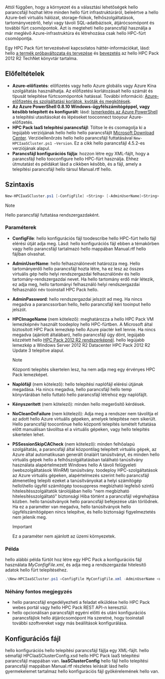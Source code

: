 



Attól függően, hogy a környezet és a választási lehetőségek hello parancsfájl hozhat létre minden hello fürt infrastruktúráról, beleértve a hello Azure-beli virtuális hálózat, storage-fiókok, felhőszolgáltatások, tartományvezérlő, helyi vagy távoli SQL-adatbázisok, átjárócsomópont és további fürt csomópontok. Azt is megteheti hello parancsfájl használja a már meglévő Azure-infrastruktúra és létrehozása csak hello HPC-fürt csomópontja.

Egy HPC Pack fürt tervezésével kapcsolatos háttér-információkat, lásd: hello [a termék próbaváltozata és tervezése](https://technet.microsoft.com/library/jj899596.aspx) és [bevezetés](https://technet.microsoft.com/library/jj899590.aspx) az hello HPC Pack 2012 R2 TechNet könyvtár tartalma.

## <a name="prerequisites"></a>Előfeltételek
* **Azure-előfizetés**: előfizetés vagy hello Azure globális vagy Azure Kína szolgáltatás használhatja. Az előfizetési korlátozásait hello számát és típusát telepítése fürtcsomópontok hatással. További információ: [Azure-előfizetés és szolgáltatási korlátok, kvóták és megkötések](../articles/azure-subscription-service-limits.md).
* **Az Azure PowerShell 0.8.10 Windows-ügyfélszámítógéppel, vagy később telepített és konfigurált**: lásd: [Ismerkedés az Azure PowerShell](/powershell/azureps-cmdlets-docs) a telepítési utasításokat és lépéseket tooconnect tooyour Azure-előfizetés.
* **HPC Pack IaaS telepítési parancsfájl**: Töltse le és csomagolja ki a legújabb verziójának hello hello hello parancsfájlt [Microsoft Download Center](https://www.microsoft.com/download/details.aspx?id=44949). Verzióellenőrzés hello hello parancsfájl futtatásával `New-HPCIaaSCluster.ps1 –Version`. Ez a cikk hello parancsfájl 4.5.2-es verziójának alapul.
* **Parancsfájl konfigurációs fájlja**: hozzon létre egy XML-fájlt, hogy a parancsfájl hello tooconfigure hello HPC-fürt használja. Ehhez útmutatást és példákat lásd a cikkben később, és a fájl, amely a telepítési parancsfájl hello társul Manual.rtf hello.

## <a name="syntax"></a>Szintaxis
```PowerShell
New-HPCIaaSCluster.ps1 [-ConfigFile] <String> [-AdminUserName]<String> [[-AdminPassword] <String>] [[-HPCImageName] <String>] [[-LogFile] <String>] [-Force] [-NoCleanOnFailure] [-PSSessionSkipCACheck] [<CommonParameters>]
```
> [!NOTE]
> Hello parancsfájl futtatása rendszergazdaként.
> 
> 

### <a name="parameters"></a>Paraméterek
* **ConfigFile**: hello konfigurációs fájl toodescribe hello HPC-fürt hello fájl elérési útját adja meg. Lásd: hello konfigurációs fájl ebben a témakörben vagy hello parancsfájl tartalmazó hello mappában Manual.rtf hello fájlban olvashat.
* **AdminUserName**: hello felhasználónevét határozza meg. Hello tartományerdő hello parancsfájl hozta létre, ha ez lesz az összes virtuális gép hello helyi rendszergazdai felhasználónév és hello tartomány-rendszergazdai nevet. Ha hello tartomány erdő már létezik, ez adja meg, hello tartományi felhasználó helyi rendszergazdai felhasználói név tooinstall HPC Pack hello.
* **AdminPassword**: hello rendszergazdai jelszót ad meg. Ha nincs megadva a parancssorban hello, hello parancsfájl kéri tooinput hello jelszót.
* **HPCImageName** (nem kötelező): meghatározza a hello HPC Pack VM lemezképnév használt toodeploy hello HPC-fürtben. A Microsoft által biztosított HPC Pack lemezkép hello Azure piactér kell lennie. Ha nincs megadva (ajánlott általában), hello parancsfájl úgy dönt, legújabb közzétett hello [HPC Pack 2012 R2 rendszerképnél](https://azure.microsoft.com/marketplace/partners/microsoft/hpcpack2012r2onwindowsserver2012r2/). hello legújabb lemezkép a Windows Server 2012 R2 Datacenter HPC Pack 2012 R2 Update 3 telepítve alapul.
  
  > [!NOTE]
  > Központi telepítés sikertelen lesz, ha nem adja meg egy érvényes HPC Pack lemezképet.
  > 
  > 
* **Naplófájl** (nem kötelező): hello telepítési naplófájl elérési útjának megadása. Ha nincs megadva, hello parancsfájl hello temp könyvtárában hello futtató hello parancsfájl létrehoz egy naplófájlt.
* **Kényszerített** (nem kötelező): minden hello megerősítő kérdések.
* **NoCleanOnFailure** (nem kötelező): Adja meg a rendszer nem távolítja el az adott hello Azure virtuális gépeken, amelyek telepítése nem sikerült. Hello parancsfájl toocontinue hello központi telepítés ismételt futtatása előtt manuálisan távolítsa el a virtuális gépeken, vagy hello telepítés sikertelen lehet.
* **PSSessionSkipCACheck** (nem kötelező): minden felhőalapú szolgáltatás, a parancsfájl által központilag telepített virtuális gépek, az Azure által automatikusan generált önaláírt tanúsítványt, és minden hello virtuális gépek hello a felhőszolgáltatásban található tanúsítvány használata alapértelmezett Windows hello A távoli felügyeleti (webszolgáltatások WinRM) tanúsítvány. toodeploy HPC-szolgáltatások az Azure virtuális gépeken, alapértelmezés szerint hello parancsfájl átmenetileg telepíti ezeket a tanúsítványokat a helyi számítógép hello\\hello ügyfél számítógép toosuppress megbízható legfelső szintű hitelesítésszolgáltatók tárolójában hello "nem megbízható hitelesítésszolgáltató" biztonsági Hiba történt a parancsfájl végrehajtása közben. hello tanúsítványok hello parancsfájl befejezése után törlődnek. Ha ez a paraméter van megadva, hello tanúsítványok hello ügyfélszámítógépen nincs telepítve, és hello biztonsági figyelmeztetés nem jelenik meg.
  
  > [!IMPORTANT]
  > Ez a paraméter nem ajánlott az üzemi környezetek.
  > 
  > 

### <a name="example"></a>Példa
hello alábbi példa fürtöt hoz létre egy HPC Pack a konfigurációs fájl használata *MyConfigFile.xml*, és adja meg a rendszergazdai hitelesítő adatok hello fürt telepítéséhez.

```PowerShell
.\New-HPCIaaSCluster.ps1 –ConfigFile MyConfigFile.xml -AdminUserName <username> –AdminPassword <password>
```

### <a name="additional-considerations"></a>Néhány fontos megjegyzés
* hello parancsfájl engedélyezheti a feladat elküldése hello HPC Pack webes portál vagy hello HPC Pack REST API-n keresztül.
* hello opcionálisan parancsfájlt egyéni előtti és utáni konfigurációs parancsfájlok hello átjárócsomópont Ha szeretné, hogy tooinstall további szoftvereket vagy más beállítások konfigurálása.

## <a name="configuration-file"></a>Konfigurációs fájl
hello konfigurációs hello telepítési parancsfájl fájlja egy XML-fájlt. hello sémafájl HPCIaaSClusterConfig.xsd hello HPC Pack IaaS telepítési parancsfájl mappában van. **IaaSClusterConfig** hello fájl hello telepítési parancsfájl mappában Manual.rtf részletes leírását lásd hello gyermekelemet tartalmaz hello konfigurációs fájl gyökérelemének hello van.

